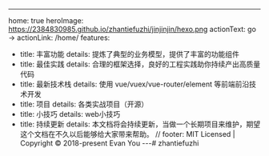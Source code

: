 ---
home: true
heroImage: https://2384830985.github.io/zhantiefuzhi/jinjinjin/hexo.png
actionText: go →
actionLink: /home/
features:
- title: 丰富功能
  details: 提炼了典型的业务模型，提供了丰富的功能组件
- title: 最佳实践
  details: 合理的框架选择，良好的工程实践助你持续产出高质量代码
- title: 最新技术栈
  details: 使用 vue/vuex/vue-router/element 等前端前沿技术开发
- title: 项目
  details: 各类实战项目（开源）
- title: 小技巧
  details: web小技巧
- title: 持续更新
  details: 本文档将会持续更新，当做一个长期项目来维护，期望这个文档在不久以后能够给大家带来帮助。
// footer: MIT Licensed | Copyright © 2018-present Evan You
---# zhantiefuzhi
